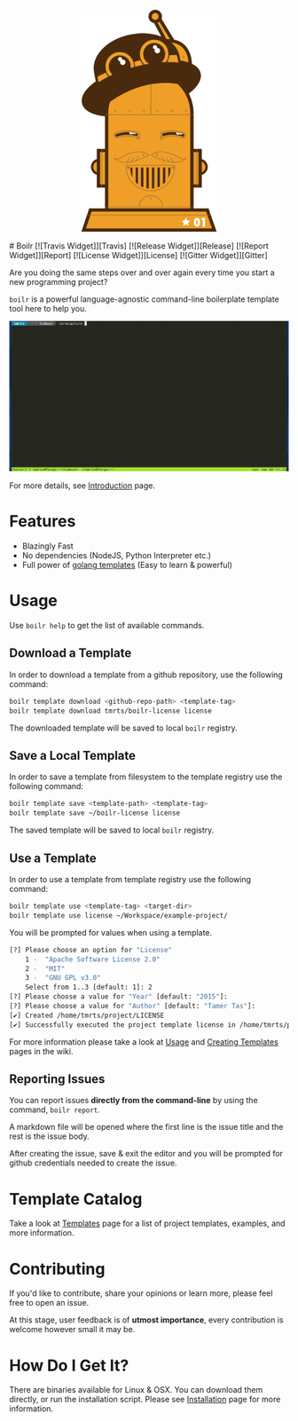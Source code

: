 <p align="center">
  <img src="/logo.png" height="400">
</p>
# Boilr [![Travis Widget]][Travis] [![Release Widget]][Release] [![Report Widget]][Report] [![License Widget]][License] [![Gitter Widget]][Gitter]

[Travis Widget]: https://img.shields.io/travis/tmrts/boilr.svg?style=flat-square
[Travis]: http://travis-ci.org/tmrts/boilr
[License Widget]: https://img.shields.io/badge/license-Apache%20License%202.0-E91E63.svg?style=flat-square
[License]: https://github.com/tmrts/boilr/blob/master/LICENSE
[Release Widget]: https://img.shields.io/badge/release-v0.2.0-blue.svg?style=flat-square
[Release]: https://github.com/tmrts/boilr/releases
[Gitter Widget]: https://img.shields.io/badge/chat-on%20gitter-00BCD4.svg?style=flat-square
[Gitter]: https://gitter.im/tmrts/boilr
[Report Widget]: https://img.shields.io/badge/report%20card-A%2B-F44336.svg?style=flat-square
[Report]: http://goreportcard.com/report/tmrts/boilr
[Documentation Widget]: https://img.shields.io/badge/godoc-reference-5272B4.svg?style=flat-square
[Documentation]: https://godoc.org/github.com/tmrts/boilr

Are you doing the same steps over and over again every time you start a new programming project?

`boilr` is a powerful language-agnostic command-line boilerplate template tool here to help you.

![Usage Demonstration](usage.gif)

For more details, see [Introduction](https://github.com/tmrts/boilr/wiki/Introduction) page.

# Features
- Blazingly Fast
- No dependencies (NodeJS, Python Interpreter etc.)
- Full power of [golang templates](https://golang.org/pkg/text/template/) (Easy to learn & powerful)

# Usage
Use `boilr help` to get the list of available commands.

## Download a Template
In order to download a template from a github repository, use the following command:

```bash 
boilr template download <github-repo-path> <template-tag>
boilr template download tmrts/boilr-license license
``` 

The downloaded template will be saved to local `boilr` registry.

## Save a Local Template
In order to save a template from filesystem to the template registry use the following command:

```bash 
boilr template save <template-path> <template-tag>
boilr template save ~/boilr-license license
``` 

The saved template will be saved to local `boilr` registry.

## Use a Template
In order to use a template from template registry use the following command:

```bash 
boilr template use <template-tag> <target-dir>
boilr template use license ~/Workspace/example-project/
```

You will be prompted for values when using a template.

```bash
[?] Please choose an option for "License"
    1 -  "Apache Software License 2.0"
    2 -  "MIT"
    3 -  "GNU GPL v3.0"
    Select from 1..3 [default: 1]: 2
[?] Please choose a value for "Year" [default: "2015"]:
[?] Please choose a value for "Author" [default: "Tamer Tas"]:
[✔] Created /home/tmrts/project/LICENSE
[✔] Successfully executed the project template license in /home/tmrts/project
```

For more information please take a look at [Usage](https://github.com/tmrts/boilr/wiki/Usage) and [Creating Templates](https://github.com/tmrts/boilr/wiki/Creating-Templates) pages in the wiki.

## Reporting Issues
You can report issues **directly from the command-line** by using the command, `boilr report`.

A markdown file will be opened where the first line is the issue title and the rest 
is the issue body. 

After creating the issue, save & exit the editor and you will be
prompted for github credentials needed to create the issue.

# Template Catalog
Take a look at [Templates](https://github.com/tmrts/boilr/wiki/Templates) page for a list of project templates, examples, and more information.

# Contributing
If you'd like to contribute, share your opinions or learn more, please feel free to open an issue.

At this stage, user feedback is of **utmost importance**, every contribution is welcome however small it may be.

# How Do I Get It?
There are binaries available for Linux & OSX. You can download them directly,
or run the installation script. Please see [Installation](https://github.com/tmrts/boilr/wiki/Installation) page for more information.

